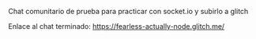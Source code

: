 Chat comunitario de prueba para practicar con socket.io y subirlo a glitch

Enlace al chat terminado:
https://fearless-actually-node.glitch.me/
